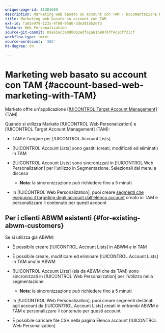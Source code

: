 ```yaml
---
unique-page-id: 11381689
description: Marketing web basato su account con TAM - Documentazione Marketo - Documentazione del prodotto
title: Marketing web basato su account con TAM
exl-id: fa81e979-123a-4f60-95d0-dde3918b2ef3
feature: Web Personalization
source-git-commit: 09a656c3a0d0002edfa1a61b987bff4c1dff33cf
workflow-type: tm+mt
source-wordcount: '165'
ht-degree: 6%

---
```


# Marketing web basato su account con TAM {#account-based-web-marketing-with-TAM}

Marketo offre un&#39;applicazione [[!UICONTROL Target Account Management]](/help/marketo/product-docs/target-account-management/setup-tam/target-account-management-overview.md) (TAM)

Quando si utilizza Marketo [!UICONTROL Web Personalization] e [!UICONTROL Target Account Management] (TAM):

* TAM è l&#39;origine per [!UICONTROL Account Lists]
* [!UICONTROL Account Lists] sono gestiti (creati, modificati ed eliminati) in TAM
* [!UICONTROL Account Lists] sono sincronizzati in [!UICONTROL Web Personalization] per l&#39;utilizzo in Segmentazione. Selezionali dal menu a discesa

   * **Nota**: la sincronizzazione può richiedere fino a 5 minuti

* In [!UICONTROL Web Personalization], puoi creare [segmenti che eseguono il targeting degli account dall&#39;elenco account](/help/marketo/product-docs/web-personalization/account-based-web-marketing/create-a-new-account-list.md) creato in TAM e personalizzare il contenuto per questi account

## Per i clienti ABWM esistenti {#for-existing-abwm-customers}

Se si utilizza già ABWM:

* È possibile creare [!UICONTROL Account Lists] in ABWM _e_ in TAM
* È possibile creare, modificare ed eliminare [!UICONTROL Account Lists] in TAM _and_ in ABWM
* [!UICONTROL Account Lists] (sia da ABWM che da TAM) sono sincronizzati in [!UICONTROL Web Personalization] per l&#39;utilizzo nella segmentazione

   * **Nota**: la sincronizzazione può richiedere fino a 5 minuti

* In [!UICONTROL Web Personalization], puoi creare segmenti destinati agli account da [!UICONTROL Account Lists] creati in _entrambi_ ABWM e TAM e personalizzare il contenuto per questi account
* È possibile caricare file CSV nella pagina Elenco account [!UICONTROL Web Personalization]
